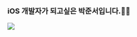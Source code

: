 ### iOS 개발자가 되고싶은 박준서입니다.🍎📱


<a href="https://www.instagram.com/andreas__331/" target="_blank"><img src="https://img.shields.io/badge/Instagram-E4405F?style=flat-square&logo=Instagram&logoColor=white"/></a>




